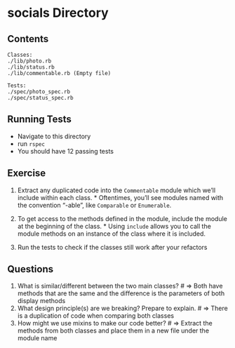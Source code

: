 # socials Directory

## Contents
```
Classes:
./lib/photo.rb
./lib/status.rb
./lib/commentable.rb (Empty file)

Tests:
./spec/photo_spec.rb
./spec/status_spec.rb
```

## Running Tests

* Navigate to this directory
* run `rspec`
* You should have 12 passing tests

## Exercise
  1. Extract any duplicated code into the `Commentable` module which we’ll include within each class.
    * Oftentimes, you’ll see modules named with the convention “-able”, like `Comparable` or `Enumerable`.

  1. To get access to the methods defined in the module, include the module at the beginning of the class.
    * Using `include` allows you to call the module methods on an instance of the class where it is included.

  1. Run the tests to check if the classes still work after your refactors

## Questions
  1. What is similar/different between the two main classes? # => Both have methods that are the same and the difference is the parameters of both display methods
  2. What design principle(s) are we breaking? Prepare to explain. # => There is a duplication of code when comparing both classes
  3. How might we use mixins to make our code better? # => Extract the methods from both classes and place them in a new file under the module name
